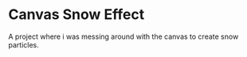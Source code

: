 # Canvas Snow Effect

A project where i was messing around with the canvas to create snow particles.
